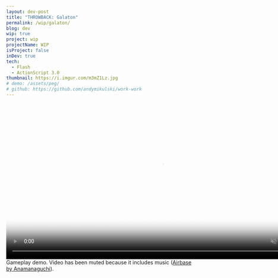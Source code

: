 ```yaml
---
layout: dev-post
title: "THROWBACK: Galaton"
permalink: /wip/galaton/
blog: dev
wip: true
project: wip
projectName: WIP
isProject: false
inDev: true
tech:
  - Flash
  - ActionScript 3.0
thumbnail: https://i.imgur.com/m3mZ1Lz.jpg
# demo: /assets/peg/
# github: https://github.com/andymikulski/work-work
---
```


<video src="{{ site.baseurl }}/assets/videos/galaton-demo-240p.mp4" style="height: 420px" muted controls poster="https://i.imgur.com/m3mZ1Lz.jpg"></video>
<label>Gameplay demo. Video has been muted because it includes music (<a href="https://www.youtube.com/watch?v=kDWXD7TTU7s" target="_blank">Airbase by Anamanaguchi</a>).</label>